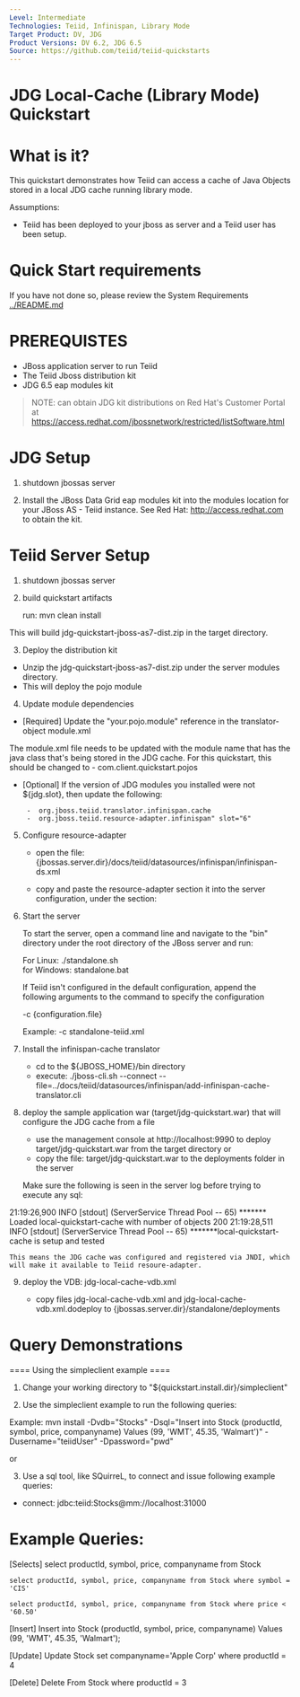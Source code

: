 ```yaml
---
Level: Intermediate
Technologies: Teiid, Infinispan, Library Mode
Target Product: DV, JDG
Product Versions: DV 6.2, JDG 6.5
Source: https://github.com/teiid/teiid-quickstarts
---
```


JDG Local-Cache (Library Mode) Quickstart
================================

# What is it?

This quickstart demonstrates how Teiid can access a cache of Java Objects stored in a 
local JDG cache running library mode.

Assumptions:

* Teiid has been deployed to your jboss as server and a Teiid user has been setup.

# Quick Start requirements

If you have not done so, please review the System Requirements [../README.md](../README.md)

# PREREQUISTES

* JBoss application server to run Teiid
* The Teiid Jboss distribution kit
* JDG 6.5 eap modules kit 

> NOTE: can obtain JDG kit distributions on Red Hat's Customer Portal at https://access.redhat.com/jbossnetwork/restricted/listSoftware.html

# JDG Setup

1) shutdown jbossas server

2) Install the JBoss Data Grid eap modules kit into the modules location for your JBoss AS - Teiid instance.
   See Red Hat:   http://access.redhat.com  to obtain the kit.

# Teiid Server Setup

1) shutdown jbossas server

2) build quickstart artifacts

	run:  mvn clean install   

This will build jdg-quickstart-jboss-as7-dist.zip in the target directory.

3)  Deploy the distribution kit

-  Unzip the jdg-quickstart-jboss-as7-dist.zip under the server modules directory.
-  This will deploy the pojo module

4) Update module dependencies

*  [Required] Update the "your.pojo.module" reference in the translator-object module.xml

The module.xml file needs to be updated with the module name that has
the java class that's being stored in the JDG cache.  For this quickstart, 
this should be changed to - com.client.quickstart.pojos

*  [Optional] If the version of JDG modules you installed were not ${jdg.slot}, then update the following:

		-  org.jboss.teiid.translator.infinispan.cache
		-  org.jboss.teiid.resource-adapter.infinispan" slot="6"

		
5) Configure resource-adapter

	-	open the file: {jbossas.server.dir}/docs/teiid/datasources/infinispan/infinispan-ds.xml
	-	copy and paste the resource-adapter section it into the server configuration, under the section:

        <subsystem xmlns="urn:jboss:domain:resource-adapters:1.1">
            <resource-adapters>


6) Start the server

	To start the server, open a command line and navigate to the "bin" directory under the root directory of the JBoss server and run:
	
	For Linux:   ./standalone.sh	
	for Windows: standalone.bat

	If Teiid isn't configured in the default configuration, append the following arguments to the command to specify the configuration
		
	-c {configuration.file}  
	
	Example: -c standalone-teiid.xml 
	
7) Install the infinispan-cache translator

	-	cd to the ${JBOSS_HOME}/bin directory
	-	execute:  ./jboss-cli.sh --connect --file=../docs/teiid/datasources/infinispan/add-infinispan-cache-translator.cli


8) deploy the sample application war (target/jdg-quickstart.war) that will configure the JDG cache from a file

	* use the management console at http://localhost:9990 to deploy target/jdg-quickstart.war from the target directory
		or
    * copy the file:  target/jdg-quickstart.war to the deployments folder in the server
	
    
    Make sure the following is seen in the server log before trying to execute any sql:
    
21:19:26,900 INFO  [stdout] (ServerService Thread Pool -- 65)  ******* Loaded local-quickstart-cache with number of objects 200
21:19:28,511 INFO  [stdout] (ServerService Thread Pool -- 65)  *******local-quickstart-cache is setup and tested

	This means the JDG cache was configured and registered via JNDI, which will make it available to Teiid resoure-adapter.
	
	
9) deploy the VDB: jdg-local-cache-vdb.xml

	* copy files jdg-local-cache-vdb.xml and jdg-local-cache-vdb.xml.dodeploy to {jbossas.server.dir}/standalone/deployments	


# Query Demonstrations

==== Using the simpleclient example ====

1) Change your working directory to "${quickstart.install.dir}/simpleclient"

2) Use the simpleclient example to run the following queries:

Example:   mvn install -Dvdb="Stocks" -Dsql="Insert into Stock (productId, symbol, price, companyname) Values (99, 'WMT', 45.35, 'Walmart')"  -Dusername="teiidUser" -Dpassword="pwd"


or 

3) Use a sql tool, like SQuirreL, to connect and issue following example queries:

-  connect:  jdbc:teiid:Stocks@mm://localhost:31000

# Example Queries:

[Selects]
 	select productId, symbol, price, companyname from Stock

 	select productId, symbol, price, companyname from Stock where symbol = 'CIS'

 	select productId, symbol, price, companyname from Stock where price < '60.50'

[Insert]
	Insert into Stock (productId, symbol, price, companyname) Values (99, 'WMT', 45.35, 'Walmart');

[Update]
	Update Stock set companyname='Apple Corp' where productId = 4

[Delete]
	Delete From Stock where productId = 3


